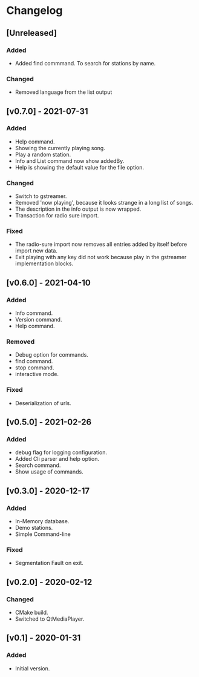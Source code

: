 # Changelog

## [Unreleased]

### Added

* Added find commmand. To search for stations by name.

### Changed

* Removed language from the list output

## [v0.7.0] - 2021-07-31

### Added

* Help command.
* Showing the currently playing song.
* Play a random station.
* Info and List command now show addedBy.
* Help is showing the default value for the file option.

### Changed

* Switch to gstreamer.
* Removed 'now playing', because it looks strange in a long list of songs.
* The description in the info output is now wrapped.
* Transaction for radio sure import.

### Fixed

* The radio-sure import now removes all entries added by itself before import new data.
* Exit playing with any key did not work because play in the gstreamer implementation blocks.

## [v0.6.0] - 2021-04-10

### Added

* Info command.
* Version command.
* Help command.

### Removed

* Debug option for commands.
* find command.
* stop command.
* interactive mode.

### Fixed

* Deserialization of urls.

## [v0.5.0] - 2021-02-26

### Added

* debug flag for logging configuration.
* Added Cli parser and help option.
* Search command.
* Show usage of commands.

## [v0.3.0] - 2020-12-17

### Added

* In-Memory database.
* Demo stations.
* Simple Command-line

### Fixed

* Segmentation Fault on exit.

## [v0.2.0] - 2020-02-12

### Changed

* CMake build.
* Switched to QtMediaPlayer.

## [v0.1] - 2020-01-31

### Added

* Initial version.
